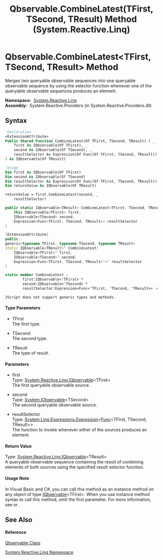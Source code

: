 ﻿---
title: Qbservable.CombineLatest(TFirst, TSecond, TResult) Method  (System.Reactive.Linq)
TOCTitle: CombineLatest(TFirst, TSecond, TResult) Method
ms:assetid: M:System.Reactive.Linq.Qbservable.CombineLatest``3(System.Reactive.Linq.IQbservable{``0},System.IObservable{``1},System.Linq.Expressions.Expression{System.Func{``0,``1,``2}})
ms:mtpsurl: https://msdn.microsoft.com/en-us/library/Hh229477(v=VS.103)
ms:contentKeyID: 36068893
ms.date: 06/28/2011
mtps_version: v=VS.103
f1_keywords:
- System.Reactive.Linq.Qbservable.CombineLatest``3
dev_langs:
- CSharp
- JScript
- VB
- FSharp
- c++
---

# Qbservable.CombineLatest\<TFirst, TSecond, TResult\> Method

Merges two queryable observable sequences into one queryable observable sequence by using the selector function whenever one of the queryable observable sequences produces an element.

**Namespace:**  [System.Reactive.Linq](hh211929\(v=vs.103\).md)  
**Assembly:**  System.Reactive.Providers (in System.Reactive.Providers.dll)

## Syntax

``` vb
'Declaration
<ExtensionAttribute> _
Public Shared Function CombineLatest(Of TFirst, TSecond, TResult) ( _
    first As IQbservable(Of TFirst), _
    second As IObservable(Of TSecond), _
    resultSelector As Expression(Of Func(Of TFirst, TSecond, TResult)) _
) As IQbservable(Of TResult)
```

``` vb
'Usage
Dim first As IQbservable(Of TFirst)
Dim second As IObservable(Of TSecond)
Dim resultSelector As Expression(Of Func(Of TFirst, TSecond, TResult))
Dim returnValue As IQbservable(Of TResult)

returnValue = first.CombineLatest(second, _
    resultSelector)
```

``` csharp
public static IQbservable<TResult> CombineLatest<TFirst, TSecond, TResult>(
    this IQbservable<TFirst> first,
    IObservable<TSecond> second,
    Expression<Func<TFirst, TSecond, TResult>> resultSelector
)
```

``` c++
[ExtensionAttribute]
public:
generic<typename TFirst, typename TSecond, typename TResult>
static IQbservable<TResult>^ CombineLatest(
    IQbservable<TFirst>^ first, 
    IObservable<TSecond>^ second, 
    Expression<Func<TFirst, TSecond, TResult>^>^ resultSelector
)
```

``` fsharp
static member CombineLatest : 
        first:IQbservable<'TFirst> * 
        second:IObservable<'TSecond> * 
        resultSelector:Expression<Func<'TFirst, 'TSecond, 'TResult>> -> IQbservable<'TResult> 
```

``` jscript
JScript does not support generic types and methods.
```

#### Type Parameters

  - TFirst  
    The first type.

<!-- end list -->

  - TSecond  
    The second type.

<!-- end list -->

  - TResult  
    The type of result.

#### Parameters

  - first  
    Type: [System.Reactive.Linq.IQbservable](hh229328\(v=vs.103\).md)\<TFirst\>  
    The first queryable observable source.  

<!-- end list -->

  - second  
    Type: [System.IObservable](https://msdn.microsoft.com/en-us/library/Dd990377)\<TSecond\>  
    The second queryable observable source.  

<!-- end list -->

  - resultSelector  
    Type: [System.Linq.Expressions.Expression](https://msdn.microsoft.com/en-us/library/Bb335710)\<[Func](https://msdn.microsoft.com/en-us/library/Bb534647)\<TFirst, TSecond, TResult\>\>  
    The function to invoke whenever either of the sources produces an element.  

#### Return Value

Type: [System.Reactive.Linq.IQbservable](hh229328\(v=vs.103\).md)\<TResult\>  
A queryable observable sequence containing the result of combining elements of both sources using the specified result selector function.  

#### Usage Note

In Visual Basic and C\#, you can call this method as an instance method on any object of type [IQbservable](hh229328\(v=vs.103\).md)\<TFirst\>. When you use instance method syntax to call this method, omit the first parameter. For more information, see [](https://msdn.microsoft.com/en-us/library/Bb384936) or [](https://msdn.microsoft.com/en-us/library/Bb383977).

## See Also

#### Reference

[Qbservable Class](hh211693\(v=vs.103\).md)

[System.Reactive.Linq Namespace](hh211929\(v=vs.103\).md)

